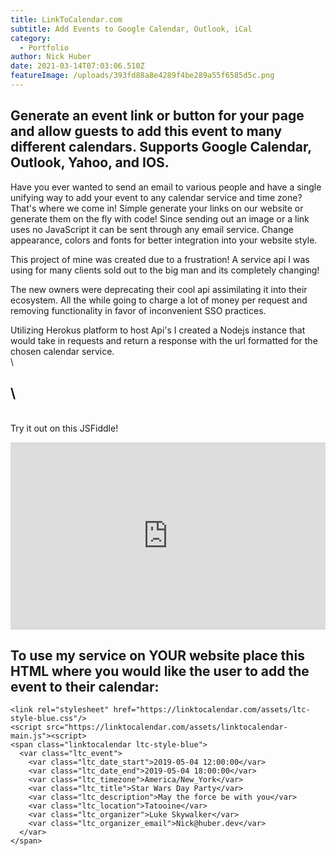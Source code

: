```yaml
---
title: LinkToCalendar.com
subtitle: Add Events to Google Calendar, Outlook, iCal
category:
  - Portfolio
author: Nick Huber
date: 2021-03-14T07:03:06.510Z
featureImage: /uploads/393fd88a8e4289f4be289a55f6585d5c.png
---
```

## Generate an event link or button for your page and allow guests to add this event to many different calendars. Supports Google Calendar, Outlook, Yahoo, and IOS.

Have you ever wanted to send an email to various people and have a single unifying way to add your event to any calendar service and time zone? That's where we come in! Simple generate your links on our website or generate them on the fly with code! Since sending out an image or a link uses no JavaScript it can be sent through any email service. Change appearance, colors and fonts for better integration into your website style.

This project of mine was created due to a frustration! A service api I was using for many clients sold out to the big man and its completely changing!

The new owners were deprecating their cool api assimilating it into their ecosystem. All the while going to charge a lot of money per request and removing functionality in favor of inconvenient SSO practices.

Utilizing Herokus platform to host Api's I created a Nodejs instance that would take in requests and return a response with the url formatted for the chosen calendar service.\
\

## \
\
Try it out on this JSFiddle!

<iframe _ngcontent-qtq-c7="" allow="" frameborder="0" height="300" id="JSFEMB_181842" sandbox="allow-modals allow-forms allow-scripts allow-same-origin allow-popups allow-top-navigation-by-user-activation" src="https://jsfiddle.net/pnzhqLcy/8/embedded/html,result/dark/" width="100%"></iframe>

## To use my service on YOUR website place this HTML where you would like the user to add the event to their calendar: 

```
<link rel="stylesheet" href="https://linktocalendar.com/assets/ltc-style-blue.css"/>
<script src="https://linktocalendar.com/assets/linktocalendar-main.js"><script>
<span class="linktocalendar ltc-style-blue">
  <var class="ltc_event">
    <var class="ltc_date_start">2019-05-04 12:00:00</var>
    <var class="ltc_date_end">2019-05-04 18:00:00</var>
    <var class="ltc_timezone">America/New_York</var>
    <var class="ltc_title">Star Wars Day Party</var>
    <var class="ltc_description">May the force be with you</var>
    <var class="ltc_location">Tatooine</var>
    <var class="ltc_organizer">Luke Skywalker</var>
    <var class="ltc_organizer_email">Nick@huber.dev</var>
  </var>
</span>
```